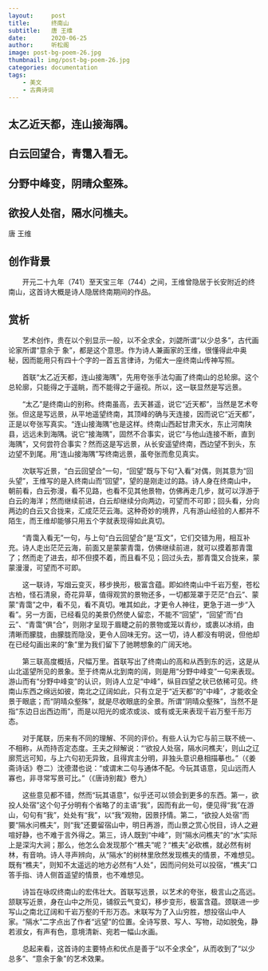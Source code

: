```yaml
---
layout:     post
title:      终南山
subtitle:   唐 王维
date:       2020-06-25
author:     听松阁
image: post-bg-poem-26.jpg
thumbnail: img/post-bg-poem-26.jpg
categories: documentation
tags:
    - 美文
    - 古典诗词
---
```


## 太乙近天都，连山接海隅。

## 白云回望合，青霭入看无。

## 分野中峰变，阴晴众壑殊。

## 欲投人处宿，隔水问樵夫。


唐 王维

## 创作背景

　　开元二十九年（741）至天宝三年（744）之间，王维曾隐居于长安附近的终南山，这首诗大概是诗人隐居终南期间的作品。





## 赏析



　　艺术创作，贵在以个别显示一般，以不全求全，刘勰所谓“以少总多”，古代画论家所谓“意余于 象”，都是这个意思。作为诗人兼画家的王维，很懂得此中奥秘，因而能用只有四十个字的一首五言律诗，为偌大一座终南山传神写照。



　　首联“太乙近天都，连山接海隅”，先用夸张手法勾画了终南山的总轮廓。这个总轮廓，只能得之于遥眺，而不能得之于逼视。所以，这一联显然是写远景。



　　“太乙”是终南山的别称。终南虽高，去天甚遥，说它“近天都”，当然是艺术夸张。但这是写远景，从平地遥望终南，其顶峰的确与天连接，因而说它“近天都”，正是以夸张写真实。“连山接海隅”也是这样。终南山西起甘肃天水，东止河南陕县，远远未到海隅。说它“接海隅”，固然不合事实，说它“与他山连接不断，直到海隅”，又何尝符合事实？然而这是写远景，从长安遥望终南，西边望不到头，东边望不到尾。用“连山接海隅”写终南远景，虽夸张而愈见真实。



　　次联写近景，“白云回望合”一句，“回望”既与下句“入看”对偶，则其意为“回头望”，王维写的是入终南山而“回望”，望的是刚走过的路。诗人身在终南山中，朝前看，白云弥漫，看不见路，也看不见其他景物，仿佛再走几步，就可以浮游于白云的海洋；然而继续前进，白云却继续分向两边，可望而不可即；回头看，分向两边的白云又合拢来，汇成茫茫云海。这种奇妙的境界，凡有游山经验的人都并不陌生，而王维却能够只用五个字就表现得如此真切。



　　“青霭入看无”一句，与上句“白云回望合”是“互文”，它们交错为用，相互补充。诗人走出茫茫云海，前面又是蒙蒙青霭，仿佛继续前进，就可以摸着那青霭了；然而走了进去，却不但摸不着，而且看不见；回过头去，那青霭又合拢来，蒙蒙漫漫，可望而不可即。



　　这一联诗，写烟云变灭，移步换形，极富含蕴。即如终南山中千岩万壑，苍松古柏，怪石清泉，奇花异草，值得观赏的景物还多，一切都笼罩于茫茫“白云”、蒙蒙“青霭”之中，看不见，看不真切。唯其如此，才更令人神往，更急于进一步“入看”。另一方面，已经看见的美景仍然使人留恋，不能不“回望”，“回望”而“白云”、“青霭”俱“合”，则刚才呈现于眉睫之前的景物或笼以青纱，或裹以冰绡，由清晰而朦胧，由朦胧而隐没，更令人回味无穷。这一切，诗人都没有明说，但他却在已经勾画出来的“象”里为我们留下了驰聘想象的广阔天地。



　　第三联高度概括，尺幅万里。首联写出了终南山的高和从西到东的远，这是从山北遥望所见的景象。至于终南从北到南的阔，则是用“分野中峰变”一句来表现。游山而有“分野中峰变”的认识，则诗人立足“中峰”，纵目四望之状已依稀可见。终南山东西之绵远如彼，南北之辽阔如此，只有立足于“近天都”的“中峰”，才能收全景于眼底；而“阴晴众壑殊”，就是尽收眼底的全景。所谓“阴晴众壑殊”，当然不是指“东边日出西边雨”，而是以阳光的或浓或淡、或有或无来表现千岩万壑千形万态。



　　对于尾联，历来有不同的理解、不同的评价。有些人认为它与前三联不统一、不相称，从而持否定态度。王夫之辩解说：“‘欲投人处宿，隔水问樵夫’，则山之辽廓荒远可知，与上六句初无异致，且得宾主分明，非独头意识悬相描摹也。”（《姜斋诗话》卷二）沈德潜也说：“或谓末二句与通体不配。今玩其语意，见山远而人寡也，非寻常写景可比。”（《唐诗别裁》卷九）



　　这些意见都不错，然而“玩其语意”，似乎还可以领会到更多的东西。第一，欲投人处宿”这个句子分明有个省略了的主语“我”，因而有此一句，便见得“我”在游山，句句有“我”，处处有“我”，以“我”观物，因景抒情。第二，“欲投人处宿”而要“隔水问樵夫”，则“我”还要留宿山中，明日再游，而山景之赏心悦目，诗人之避喧好静，也不难于言外得之。第三，诗人既到“中峰”，则“隔水问樵夫”的“水”实际上是深沟大涧；那么，他怎么会发现那个“樵夫”呢？“樵夫”必砍樵，就必然有树林，有音响。诗人寻声辨向，从“隔水”的树林里欣然发现樵夫的情景，不难想见。既有“樵夫”，则知不太遥远的地方必然有“人处”，因而问何处可以投宿，“樵夫”口答手指、诗人侧首遥望的情景，也不难想见。



　　诗旨在咏叹终南山的宏伟壮大。首联写远景，以艺术的夸张，极言山之高远。颔联写近景，身在山中之所见，铺叙云气变幻，移步变形，极富含蕴。颈联进一步写山之南北辽阔和千岩万壑的千形万态。末联写为了入山穷胜，想投宿山中人家。“隔水”二字点出了作者“远望”的位置。全诗写景、写人、写物，动如脱兔，静若淑女，有声有色，意境清新、宛若一幅山水画。



　　总起来看，这首诗的主要特点和优点是善于“以不全求全”，从而收到了“以少总多”、“意余于象”的艺术效果。

